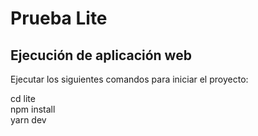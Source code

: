 # Prueba Lite

## Ejecución de aplicación web
Ejecutar los siguientes comandos para iniciar el proyecto:  

cd lite  
npm install  
yarn dev
